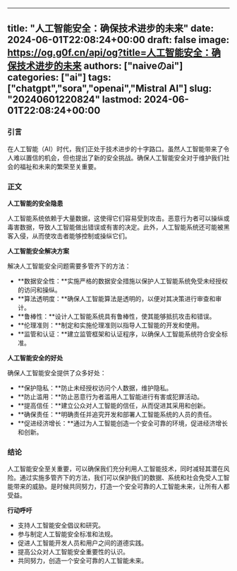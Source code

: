 
---
title: "人工智能安全：确保技术进步的未来"
date: 2024-06-01T22:08:24+00:00
draft: false
image: https://og.g0f.cn/api/og?title=人工智能安全：确保技术进步的未来
authors: ["naiveのai"]
categories: ["ai"]
tags: ["chatgpt","sora","openai","Mistral AI"]
slug: "20240601220824"
lastmod: 2024-06-01T22:08:24+00:00
---
### 引言

在人工智能（AI）时代，我们正处于技术进步的十字路口。虽然人工智能带来了令人难以置信的机会，但也提出了新的安全挑战。确保人工智能安全对于维护我们社会的福祉和未来的繁荣至关重要。

### 正文

**人工智能的安全隐患**

人工智能系统依赖于大量数据，这使得它们容易受到攻击。恶意行为者可以操纵或毒害数据，导致人工智能做出错误或有害的决定。此外，人工智能系统还可能被黑客入侵，从而使攻击者能够控制或操纵它们。

**人工智能安全解决方案**

解决人工智能安全问题需要多管齐下的方法：

* **数据安全性：**实施严格的数据安全措施以保护人工智能系统免受未经授权的访问和操纵。
* **算法透明度：**确保人工智能算法是透明的，以便对其决策进行审查和审计。
* **鲁棒性：**设计人工智能系统具有鲁棒性，使其能够抵抗攻击和错误。
* **伦理准则：**制定和实施伦理准则以指导人工智能的开发和使用。
* **监管和认证：**建立监管框架和认证程序，以确保人工智能系统符合安全标准。

**人工智能安全的好处**

确保人工智能安全提供了众多好处：

* **保护隐私：**防止未经授权访问个人数据，维护隐私。
* **防止滥用：**防止恶意行为者滥用人工智能进行有害或犯罪活动。
* **提高信任：**建立公众对人工智能的信任，从而促进其采用和创新。
* **确保责任：**明确责任并追究开发和部署人工智能系统的人员的责任。
* **促进经济增长：**通过为人工智能创造一个安全可靠的环境，促进经济增长和创新。

### 结论

人工智能安全至关重要，可以确保我们充分利用人工智能技术，同时减轻其潜在风险。通过实施多管齐下的方法，我们可以保护我们的数据、系统和社会免受人工智能带来的威胁。是时候共同努力，打造一个安全可靠的人工智能未来，让所有人都受益。

**行动呼吁**

* 支持人工智能安全倡议和研究。
* 参与制定人工智能安全标准和法规。
* 促进人工智能开发人员和用户之间的道德实践。
* 提高公众对人工智能安全重要性的认识。
* 共同努力，创造一个安全可靠的人工智能未来。
